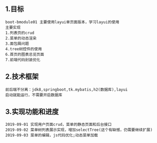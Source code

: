 
## 1.目标
    boot-bmodule01 主要使用layui单页面版本，学习layui的使用
    主要实现
    1.列表页的crud
    2.菜单的动态渲染
    3.面包屑问题
    4.tree树控件的使用
    6.首页的图表总览页面
    7.前端代码封装优化

## 2.技术框架
    前后端不分离：jdk8,springboot,tk.mybatis,h2(数据库),layui
    启动就能运行，不需要开启数据库
    
## 3.实现功能和进度
    2019-09-01 实现用户页面crud，菜单的静态页面和后台接口
    2019-09-02 菜单树列表展示实现，增加selectTree(这个有缺憾，仍需要继续扩展)
    2019-09-03 菜单的编辑，js代码优化;动态菜单加载
    
    
    
    
    

   


